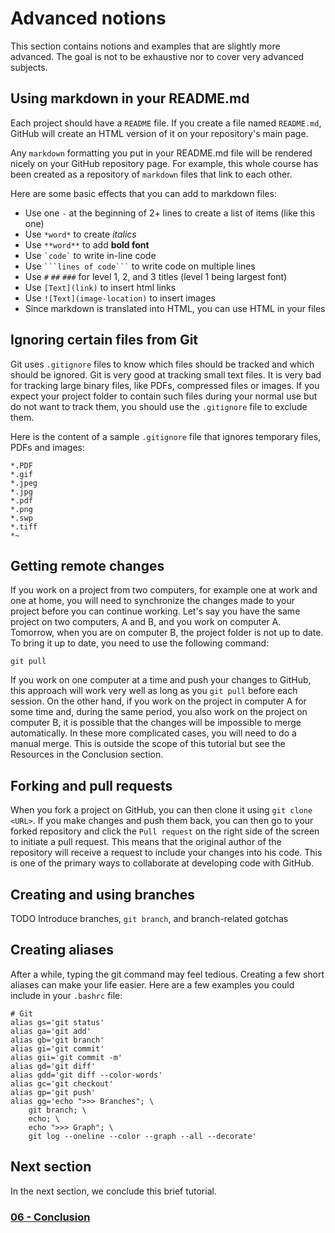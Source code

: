 # Advanced notions

This section contains notions and examples that are slightly more advanced. The
goal is not to be exhaustive nor to cover very advanced subjects.

## Using markdown in your README.md

Each project should have a `README` file. If you create a file named
`README.md`, GitHub will create an HTML version of it on your repository's main
page.

Any `markdown` formatting you put in your README.md file will be rendered
nicely on your GitHub repository page. For example, this whole course has been
created as a repository of `markdown` files that link to each other.

Here are some basic effects that you can add to markdown files:

- Use one `-` at the beginning of 2+ lines to create a list of items (like this
  one)
- Use `*word*` to create *italics*
- Use `**word**` to add **bold font**
- Use <code>\`code\`</code> to write in-line code
- Use <code>\`\`\`lines of code\`\`\`</code> to write code on multiple lines
- Use `#` `##` `###` for level 1, 2, and 3 titles (level 1 being largest font)
- Use `[Text](link)` to insert html links
- Use `![Text](image-location)` to insert images
- Since markdown is translated into HTML, you can use HTML in your files

## Ignoring certain files from Git

Git uses `.gitignore` files to know which files should be tracked and which
should be ignored. Git is very good at tracking small text files. It is very
bad for tracking large binary files, like PDFs, compressed files or images. If
you expect your project folder to contain such files during your normal use but
do not want to track them, you should use the `.gitignore` file to exclude
them.

Here is the content of a sample `.gitignore` file that ignores temporary
files, PDFs and images:

```
*.PDF
*.gif
*.jpeg
*.jpg
*.pdf
*.png
*.swp
*.tiff
*~
```

## Getting remote changes

If you work on a project from two computers, for example one at work and one at
home, you will need to synchronize the changes made to your project before you
can continue working. Let's say you have the same project on two computers, A
and B, and you work on computer A. Tomorrow, when you are on computer B, the
project folder is not up to date. To bring it up to date, you need to use the
following command:

```
git pull
```

If you work on one computer at a time and push your changes to GitHub, this
approach will work very well as long as you `git pull` before each session. On
the other hand, if you work on the project in computer A for some time and,
during the same period, you also work on the project on computer B, it is
possible that the changes will be impossible to merge automatically. In these
more complicated cases, you will need to do a manual merge. This is outside the
scope of this tutorial but see the Resources in the Conclusion section.

## Forking and pull requests

When you fork a project on GitHub, you can then clone it using `git clone
<URL>`. If you make changes and push them back, you can then go to your forked
repository and click the `Pull request` on the right side of the screen to
initiate a pull request. This means that the original author of the repository
will receive a request to include your changes into his code. This is one of
the primary ways to collaborate at developing code with GitHub.

## Creating and using branches

TODO Introduce branches, `git branch`, and branch-related gotchas

## Creating aliases

After a while, typing the git command may feel tedious. Creating a few short
aliases can make your life easier. Here are a few examples you could include in
your `.bashrc` file:

```
# Git
alias gs='git status'
alias ga='git add'
alias gb='git branch'
alias gi='git commit'
alias gii='git commit -m'
alias gd='git diff'
alias gdd='git diff --color-words'
alias gc='git checkout'
alias gp='git push'
alias gg='echo ">>> Branches"; \
    git branch; \
    echo; \
    echo ">>> Graph"; \
    git log --oneline --color --graph --all --decorate'
```

## Next section

In the next section, we conclude this brief tutorial.

### [06 - Conclusion](06_conclusion.md)

